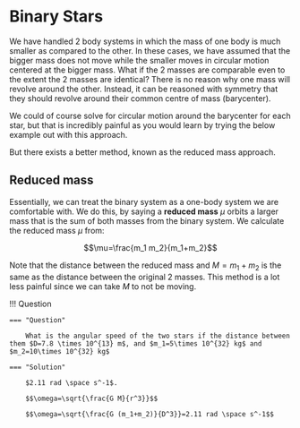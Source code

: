 # Binary Stars

We have handled 2 body systems in which the mass of one body is much smaller as compared to the other. In these cases, we have assumed that the bigger mass does not move while the smaller moves in circular motion centered at the bigger mass. What if the 2 masses are comparable even to the extent the 2 masses are identical? There is no reason why one mass will revolve around the other. Instead, it can be reasoned with symmetry that they should revolve around their common centre of mass (barycenter).

We could of course solve for circular motion around the barycenter for each star, but that is incredibly painful as you would learn by trying the below example out with this approach.

But there exists a better method, known as the reduced mass approach.

## Reduced mass

Essentially, we can treat the binary system as a one-body system we are comfortable with. We do this, by saying a **reduced mass** $\mu$ orbits a larger mass that is the sum of both masses from the binary system. We calculate the reduced mass $\mu$ from:

$$\mu=\frac{m_1 m_2}{m_1+m_2}$$

Note that the distance between the reduced mass and $M=m_1+m_2$ is the same as the distance between the original 2 masses. This method is a lot less painful since we can take $M$ to not be moving.

!!! Question 

    === "Question"

        What is the angular speed of the two stars if the distance between them $D=7.8 \times 10^{13} m$, and $m_1=5\times 10^{32} kg$ and $m_2=10\times 10^{32} kg$
    
    === "Solution"

        $2.11 rad \space s^-1$.

        $$\omega=\sqrt{\frac{G M}{r^3}}$$

        $$\omega=\sqrt{\frac{G (m_1+m_2)}{D^3}}=2.11 rad \space s^-1$$